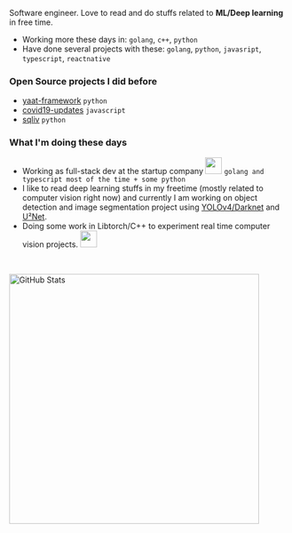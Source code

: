 Software engineer. Love to read and do stuffs related to **ML/Deep learning** in free time.

- Working more these days in: `golang`, `c++`, `python`
- Have done several projects with these: `golang`, `python`, `javasript`, `typescript`, `reactnative`

### Open Source projects I did before

- [yaat-framework](https://github.com/yaat-project/yaat) `python`
- [covid19-updates](https://github.com/the-robot/covid19-updates) `javascript`
- [sqliv](https://github.com/the-robot/sqliv) `python`

### What I'm doing these days

- Working as full-stack dev at the startup company <img src="https://media.giphy.com/media/WUlplcMpOCEmTGBtBW/giphy.gif" width="30"> `golang and typescript most of the time + some python`
- I like to read deep learning stuffs in my freetime (mostly related to computer vision right now) and currently I am working on object detection and image segmentation project using [YOLOv4/Darknet](https://pjreddie.com/darknet/yolo/) and [U²Net](https://arxiv.org/abs/2005.09007).
- Doing some work in Libtorch/C++ to experiment real time computer vision projects. <img src="https://media4.giphy.com/media/j2MdR1QwTi7iX6l3sd/giphy.gif" width="30">

<br/>
<p><img src="https://github-readme-stats.vercel.app/api?username=the-robot&amp;show_icons=true&theme=onedark" alt="GitHub Stats" width="450"></p>
